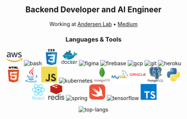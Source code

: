 <h2 align="center">Backend Developer and AI Engineer</h2>

<p align="center">
  Working at 
  <a href="http://andersenlab.com" target="_blank" rel="noreferrer">Andersen Lab</a> • 
  <a href="https://medium.com/@matlabb" target="_blank" rel="noreferrer">Medium</a>
</p>

<h3 align="center">Languages &amp; Tools</h3>
 
<div align="center">

  <p>
    <img src="https://raw.githubusercontent.com/devicons/devicon/master/icons/amazonwebservices/amazonwebservices-original-wordmark.svg" alt="aws" width="44" height="44"/>
    <img src="https://www.vectorlogo.zone/logos/gnu_bash/gnu_bash-icon.svg" alt="bash" width="44" height="44"/>
    <img src="https://raw.githubusercontent.com/devicons/devicon/master/icons/css3/css3-original-wordmark.svg" alt="css3" width="44" height="44"/>
    <img src="https://raw.githubusercontent.com/devicons/devicon/master/icons/docker/docker-original-wordmark.svg" alt="docker" width="44" height="44"/>
    <img src="https://www.vectorlogo.zone/logos/figma/figma-icon.svg" alt="figma" width="44" height="44"/>
    <img src="https://www.vectorlogo.zone/logos/firebase/firebase-icon.svg" alt="firebase" width="44" height="44"/>
    <img src="https://www.vectorlogo.zone/logos/google_cloud/google_cloud-icon.svg" alt="gcp" width="44" height="44"/>
    <img src="https://www.vectorlogo.zone/logos/git-scm/git-scm-icon.svg" alt="git" width="44" height="44"/>
    <img src="https://www.vectorlogo.zone/logos/heroku/heroku-icon.svg" alt="heroku" width="44" height="44"/>
    <img src="https://raw.githubusercontent.com/devicons/devicon/master/icons/html5/html5-original-wordmark.svg" alt="html5" width="44" height="44"/>
    <img src="https://raw.githubusercontent.com/devicons/devicon/master/icons/java/java-original.svg" alt="java" width="44" height="44"/>
    <img src="https://raw.githubusercontent.com/devicons/devicon/master/icons/javascript/javascript-original.svg" alt="javascript" width="44" height="44"/>
    <img src="https://www.vectorlogo.zone/logos/kubernetes/kubernetes-icon.svg" alt="kubernetes" width="44" height="44"/>
    <img src="https://raw.githubusercontent.com/devicons/devicon/master/icons/mongodb/mongodb-original-wordmark.svg" alt="mongodb" width="44" height="44"/>
    <img src="https://raw.githubusercontent.com/devicons/devicon/master/icons/mysql/mysql-original-wordmark.svg" alt="mysql" width="44" height="44"/>
    <img src="https://raw.githubusercontent.com/devicons/devicon/master/icons/oracle/oracle-original.svg" alt="oracle" width="44" height="44"/>
    <img src="https://raw.githubusercontent.com/devicons/devicon/master/icons/postgresql/postgresql-original-wordmark.svg" alt="postgresql" width="44" height="44"/>
    <img src="https://raw.githubusercontent.com/devicons/devicon/master/icons/python/python-original.svg" alt="python" width="44" height="44"/>
    <img src="https://raw.githubusercontent.com/devicons/devicon/master/icons/react/react-original-wordmark.svg" alt="react" width="44" height="44"/>
    <img src="https://raw.githubusercontent.com/devicons/devicon/master/icons/redis/redis-original-wordmark.svg" alt="redis" width="44" height="44"/>
    <img src="https://www.vectorlogo.zone/logos/springio/springio-icon.svg" alt="spring" width="44" height="44"/>
    <img src="https://raw.githubusercontent.com/devicons/devicon/master/icons/swift/swift-original.svg" alt="swift" width="44" height="44"/>
    <img src="https://www.vectorlogo.zone/logos/tensorflow/tensorflow-icon.svg" alt="tensorflow" width="44" height="44"/>
    <img src="https://raw.githubusercontent.com/devicons/devicon/master/icons/typescript/typescript-original.svg" alt="typescript" width="44" height="44"/>
  </p>

</div>

<!-- Compact top-langs with lighter background -->
<p align="center">
  <img src="https://github-readme-stats.vercel.app/api/top-langs?username=matlab28&layout=compact&langs_count=8&bg_color=f5f5f5&border_color=cccccc&title_color=0d1117&text_color=0d1117" alt="top-langs" />
</p>
